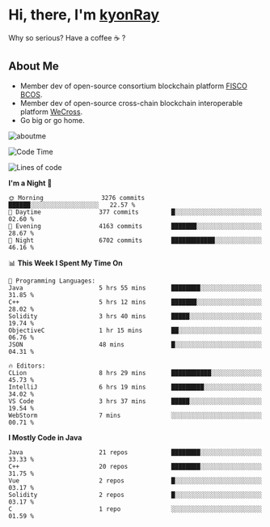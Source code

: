 # Hi, there, I'm [kyonRay](https://kyonRay.github.io)

Why so serious? Have a coffee ☕️ ?

## About Me

- Member dev of open-source consortium blockchain platform [FISCO BCOS](https://github.com/FISCO-BCOS).
- Member dev of open-source cross-chain blockchain interoperable platform [WeCross](https://github.com/WeBankBlockchain/WeCross).
- Go big or go home.

![aboutme](https://github-readme-stats.vercel.app/api?username=kyonRay&count_private=true&show_icons=true)

<!-- ![top-langs](https://github-readme-stats.vercel.app/api/top-langs/?username=kyonRay&layout=compact&hide=shell,html) -->

<!--START_SECTION:waka-->
![Code Time](http://img.shields.io/badge/Code%20Time-49%20hrs%2029%20mins-blue)

![Lines of code](https://img.shields.io/badge/From%20Hello%20World%20I%27ve%20Written-11.8%20million%20lines%20of%20code-blue)

**I'm a Night 🦉** 

```text
🌞 Morning                3276 commits        ██████░░░░░░░░░░░░░░░░░░░   22.57 % 
🌆 Daytime                377 commits         █░░░░░░░░░░░░░░░░░░░░░░░░   02.60 % 
🌃 Evening                4163 commits        ███████░░░░░░░░░░░░░░░░░░   28.67 % 
🌙 Night                  6702 commits        ████████████░░░░░░░░░░░░░   46.16 % 
```


📊 **This Week I Spent My Time On** 

```text
💬 Programming Languages: 
Java                     5 hrs 55 mins       ████████░░░░░░░░░░░░░░░░░   31.85 % 
C++                      5 hrs 12 mins       ███████░░░░░░░░░░░░░░░░░░   28.02 % 
Solidity                 3 hrs 40 mins       █████░░░░░░░░░░░░░░░░░░░░   19.74 % 
ObjectiveC               1 hr 15 mins        ██░░░░░░░░░░░░░░░░░░░░░░░   06.76 % 
JSON                     48 mins             █░░░░░░░░░░░░░░░░░░░░░░░░   04.31 % 

🔥 Editors: 
CLion                    8 hrs 29 mins       ███████████░░░░░░░░░░░░░░   45.73 % 
IntelliJ                 6 hrs 19 mins       █████████░░░░░░░░░░░░░░░░   34.02 % 
VS Code                  3 hrs 37 mins       █████░░░░░░░░░░░░░░░░░░░░   19.54 % 
WebStorm                 7 mins              ░░░░░░░░░░░░░░░░░░░░░░░░░   00.71 % 
```

**I Mostly Code in Java** 

```text
Java                     21 repos            ████████░░░░░░░░░░░░░░░░░   33.33 % 
C++                      20 repos            ████████░░░░░░░░░░░░░░░░░   31.75 % 
Vue                      2 repos             █░░░░░░░░░░░░░░░░░░░░░░░░   03.17 % 
Solidity                 2 repos             █░░░░░░░░░░░░░░░░░░░░░░░░   03.17 % 
C                        1 repo              ░░░░░░░░░░░░░░░░░░░░░░░░░   01.59 % 
```




<!--END_SECTION:waka-->
